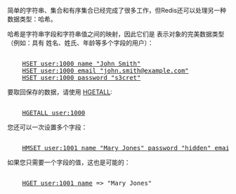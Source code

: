 简单的字符串、集合和有序集合已经完成了很多工作，但Redis还可以处理另一种数据类型：哈希。

哈希是字符串字段和字符串值之间的映射，因此它们是
表示对象的完美数据类型（例如：具有
姓名、姓氏、年龄等多个字段的用户）：

<pre></code>
    <a href="#run">HSET user:1000 name "John Smith"</a>
    <a href="#run">HSET user:1000 email "john.smith@example.com"</a>
    <a href="#run">HSET user:1000 password "s3cret"</a>
</code></pre>

要取回保存的数据，请使用 [HGETALL](#help):

<pre></code>
    <a href="#run">HGETALL user:1000</a>
</code></pre>

您还可以一次设置多个字段：

<pre></code>
    <a href="#run">HMSET user:1001 name "Mary Jones" password "hidden" email "mjones@example.com"</a>
</code></pre>

如果您只需要一个字段的值，这也是可能的：

<pre></code>
    <a href="#run">HGET user:1001 name</a> => "Mary Jones"
</code></pre>


